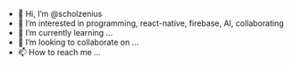 - 👋 Hi, I’m @scholzenius
- 👀 I’m interested in programming, react-native, firebase, AI, collaborating
- 🌱 I’m currently learning ...
- 💞️ I’m looking to collaborate on ...
- 📫 How to reach me ...

<!---
scholzenius/scholzenius is a ✨ special ✨ repository because its `README.md` (this file) appears on your GitHub profile.
You can click the Preview link to take a look at your changes.
--->
